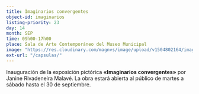 ```yaml
---
title: Imaginarios convergentes
object-id: imaginarios
listing-priority: 23
day: 14
month: SEP
time: 09h00-17h00
place: Sala de Arte Contemporáneo del Museo Municipal
image: "https://res.cloudinary.com/magnvs/image/upload/v1504802164/imaginarios_zifizz.jpg"
ext-url: "/capsulas/"
---
```


Inauguración de la exposición pictórica <b>&laquo;Imaginarios convergentes&raquo;</b> por Janine Rivadeneira Malavé. La obra estará abierta al público de martes a sábado hasta el 30 de septiembre.
